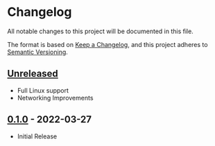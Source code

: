 # Changelog

All notable changes to this project will be documented in this file.

The format is based on [Keep a Changelog](https://keepachangelog.com/en/1.0.0/),
and this project adheres to [Semantic Versioning](https://semver.org/spec/v2.0.0.html).

## [Unreleased]

- Full Linux support
- Networking Improvements

## [0.1.0] - 2022-03-27

- Initial Release

[unreleased]: https://github.com/999gary/BfBB-Clash/compare/v0.1.0-beta...HEAD
[0.1.0]: https://github.com/999gary/BfBB-Clash/releases/tag/v0.1.0-beta
